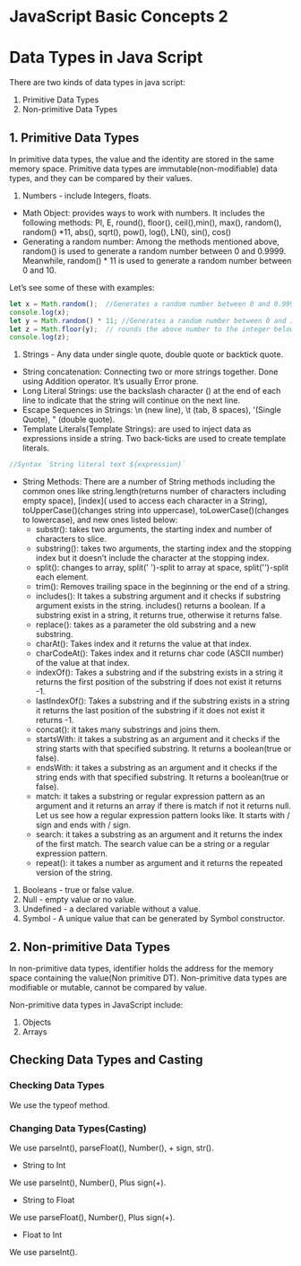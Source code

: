 # JavaScript Basic Concepts 2

# Data Types in Java Script

There are two kinds of data types in java script:

1. Primitive Data Types
2. Non-primitive Data Types

## 1. Primitive Data Types

In primitive data types, the value and the identity are stored in the same memory space. Primitive data types are immutable(non-modifiable) data types, and they can be compared by their values.

1. Numbers - include Integers, floats.
- Math Object: provides ways to work with numbers. It includes the following methods: PI, E, round(), floor(), ceil(),min(), max(), random(), random() *11, abs(), sqrt(), pow(), log(), LN(), sin(), cos()
- Generating a random number: Among the methods mentioned above, random() is used to generate a random number between 0 and 0.9999. Meanwhile, random() * 11 is used to generate a random number between 0 and 10.

Let’s see some of these with examples:

```jsx
let x = Math.random();  //Generates a random number between 0 and 0.9999
console.log(x);
let y = Math.random() * 11; //Generates a random number between 0 and 10.9999
let z = Math.floor(y);  // rounds the above number to the integer below it
console.log(z);
```

1. Strings - Any data under single quote, double quote or backtick quote.
- String concatenation: Connecting two or more strings together. Done using Addition operator. It’s usually Error prone.
- Long Literal Strings: use the backslash character (\) at the end of each line to indicate that the string will continue on the next line.
- Escape Sequences in Strings: \n (new line), \t (tab, 8 spaces), \'(Single Quote), \" (double quote).
- Template Literals(Template Strings): are used to inject data as expressions inside a string. Two back-ticks are used to create template literals.

```jsx
//Syntax `String literal text ${expression}`
```

- String Methods: There are a number of String methods including the common ones like string.length(returns number of characters including empty space), [index]( used to access each character in a String), toUpperCase()(changes string into uppercase), toLowerCase()(changes to lowercase), and new ones listed below:
    - substr(): takes two arguments, the starting index and number of characters to slice.
    - substring(): takes two arguments, the starting index and the stopping index but it doesn’t include the character at the stopping index.
    - split(): changes to array, split(' ')-split to array at space, split('')-split each element.
    - trim(): Removes trailing space in the beginning or the end of a string.
    - includes(): It takes a substring argument and it checks if substring argument exists in the string. includes() returns a boolean. If a substring exist in a string, it returns true, otherwise it returns false.
    - replace(): takes as a parameter the old substring and a new substring.
    - charAt(): Takes index and it returns the value at that index.
    - charCodeAt(): Takes index and it returns char code (ASCII number) of the value at that index.
    - indexOf(): Takes a substring and if the substring exists in a string it returns the first position of the substring if does not exist it returns -1.
    - lastIndexOf(): Takes a substring and if the substring exists in a string it returns the last position of the substring if it does not exist it returns -1.
    - concat(): it takes many substrings and joins them.
    - startsWith: it takes a substring as an argument and it checks if the string starts with that specified substring. It returns a boolean(true or false).
    - endsWith: it takes a substring as an argument and it checks if the string ends with that specified substring. It returns a boolean(true or false).
    - match: it takes a substring or regular expression pattern as an argument and it returns an array if there is match if not it returns null. Let us see how a regular expression pattern looks like. It starts with / sign and ends with / sign.
    - search: it takes a substring as an argument and it returns the index of the first match. The search value can be a string or a regular expression pattern.
    - repeat(): it takes a number as argument and it returns the repeated version of the string.
1. Booleans - true or false value.
2. Null - empty value or no value.
3. Undefined - a declared variable without a value.
4. Symbol - A unique value that can be generated by Symbol constructor.

## 2. Non-primitive Data Types

In non-primitive data types, identifier holds the address for the memory space containing the value(Non primitive DT). Non-primitive data types are modifiable or mutable, cannot be compared by value.

Non-primitive data types in JavaScript include:

1. Objects
2. Arrays

## Checking Data Types and Casting

### Checking Data Types

We use the typeof method.

### Changing Data Types(Casting)

We use parseInt(), parseFloat(), Number(), + sign, str().

- String to Int

We use parseInt(), Number(), Plus sign(+).

- String to Float

We use parseFloat(), Number(), Plus sign(+).

- Float to Int

We use parseInt().